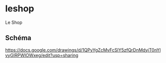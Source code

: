 # leshop
Le Shop

## Schéma
https://docs.google.com/drawings/d/1QPyYgZcMvFcSlY5zfQrDnMdyiT0nYlvyGIRPWIOWxeg/edit?usp=sharing
